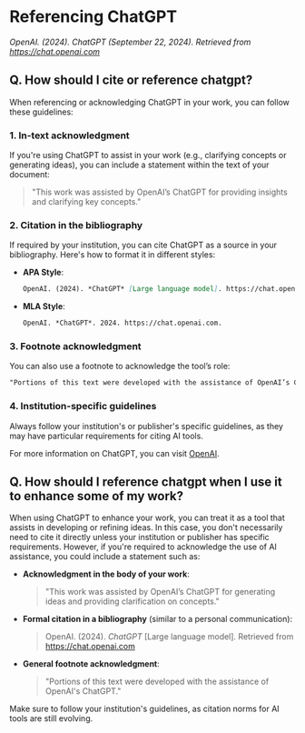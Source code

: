 # Referencing ChatGPT

*OpenAI. (2024). *ChatGPT* (September 22, 2024). Retrieved from https://chat.openai.com*


## Q. How should I cite or reference chatgpt?

When referencing or acknowledging ChatGPT in your work, you can follow these guidelines:

### 1. **In-text acknowledgment**
If you're using ChatGPT to assist in your work (e.g., clarifying concepts or generating ideas), you can include a statement within the text of your document:

> "This work was assisted by OpenAI’s ChatGPT for providing insights and clarifying key concepts."

### 2. **Citation in the bibliography**
If required by your institution, you can cite ChatGPT as a source in your bibliography. Here's how to format it in different styles:

- **APA Style**:
    ```markdown
    OpenAI. (2024). *ChatGPT* [Large language model]. https://chat.openai.com
    ```

- **MLA Style**:
    ```markdown
    OpenAI. *ChatGPT*. 2024. https://chat.openai.com.
    ```

### 3. **Footnote acknowledgment**
You can also use a footnote to acknowledge the tool’s role:

```markdown
"Portions of this text were developed with the assistance of OpenAI’s ChatGPT."
```

### 4. **Institution-specific guidelines**
Always follow your institution's or publisher's specific guidelines, as they may have particular requirements for citing AI tools.

For more information on ChatGPT, you can visit [OpenAI](https://chat.openai.com).


## Q. How should I reference chatgpt when I use it to enhance some of my work?

When using ChatGPT to enhance your work, you can treat it as a tool that assists in developing or refining ideas. In this case, you don't necessarily need to cite it directly unless your institution or publisher has specific requirements. However, if you're required to acknowledge the use of AI assistance, you could include a statement such as:

- **Acknowledgment in the body of your work**:
  > "This work was assisted by OpenAI’s ChatGPT for generating ideas and providing clarification on concepts."

- **Formal citation in a bibliography** (similar to a personal communication):
  > OpenAI. (2024). *ChatGPT* [Large language model]. Retrieved from https://chat.openai.com

- **General footnote acknowledgment**:
  > "Portions of this text were developed with the assistance of OpenAI's ChatGPT."

Make sure to follow your institution's guidelines, as citation norms for AI tools are still evolving.